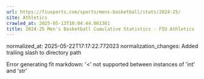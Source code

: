 ```yaml
---
url: https://fiusports.com/sports/mens-basketball/stats/2024-25/
site: Athletics
crawled_at: 2025-05-13T10:04:44.061361
title: 2024-25 Men's Basketball Cumulative Statistics - FIU Athletics
---
```

normalized_at: 2025-05-22T17:17:22.772023
normalization_changes: Added trailing slash to directory path

Error generating fit markdown: '<' not supported between instances of 'int' and 'str'